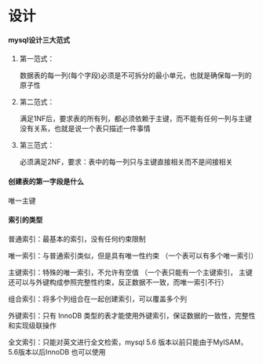 # 设计

#### mysql设计三大范式
    
1. 第一范式：
        
    数据表的每一列(每个字段)必须是不可拆分的最小单元，也就是确保每一列的原子性

2. 第二范式：

    满足1NF后，要求表的所有列，都必须依赖于主键，而不能有任何一列与主键没有关系，也就是说一个表只描述一件事情

3. 第三范式：

    必须满足2NF，要求：表中的每一列只与主键直接相关而不是间接相关

#### 创建表的第一字段是什么
唯一主键

#### 索引的类型
  普通索引：最基本的索引，没有任何约束限制
  
  唯一索引：与普通索引类似，但是具有唯一性约束 （一个表可以有多个唯一索引）
  
  主键索引：特殊的唯一索引，不允许有空值 （一个表只能有一个主键索引， 主键还可以与外键构成参照完整性约束，反正数据不一致，而唯一索引不行）
  
  组合索引：将多个列组合在一起创建索引，可以覆盖多个列
  
  外键索引：只有 InnoDB 类型的表才能使用外键索引，保证数据的一致性，完整性和实现级联操作
  
  全文索引：只能对英文进行全文检索，mysql 5.6 版本以前只能由于MyISAM，5.6版本以后InnoDB 也可以使用        
